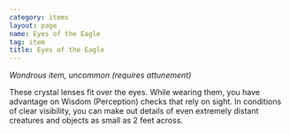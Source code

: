```yaml
---
category: items
layout: page
name: Eyes of the Eagle 
tag: item
title: Eyes of the Eagle 
---
```


_Wondrous item, uncommon (requires attunement)_ 

These crystal lenses fit over the eyes. While wearing them, you have advantage on Wisdom (Perception) checks that rely on sight. In conditions of clear visibility, you can make out details of even extremely distant creatures and objects as small as 2 feet across.
